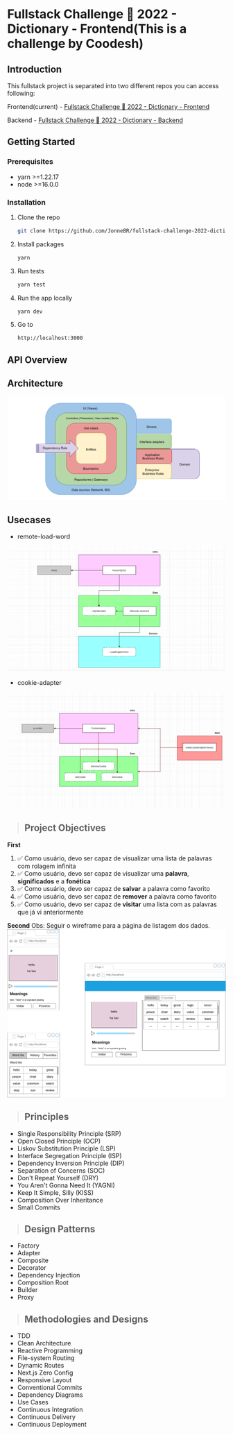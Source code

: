 # Fullstack Challenge 🏅 2022 - Dictionary - Frontend(This is a challenge by Coodesh)

## Introduction

This fullstack project is separated into two different repos you can access following:

Frontend(current) - [Fullstack Challenge 🏅 2022 - Dictionary - Frontend](https://github.com/JonneBR/fullstack-challenge-2022-dictionary-frontend)

Backend - [Fullstack Challenge 🏅 2022 - Dictionary - Backend](https://github.com/JonneBR/fullstack-challenge-2022-dictionary-backend)

## Getting Started

### Prerequisites

- yarn >=1.22.17
- node >=16.0.0

### Installation

1. Clone the repo
   ```sh
   git clone https://github.com/JonneBR/fullstack-challenge-2022-dictionary-frontend
   ```
2. Install packages
   ```sh
   yarn
   ```
3. Run tests
   ```sh
   yarn test
   ```
4. Run the app locally
   ```sh
   yarn dev
   ```
5. Go to
   ```sh
   http://localhost:3000
   ```

## API Overview

## Architecture

![alt clean architecture](/public/img/clean-architecture.png)

## Usecases

- remote-load-word

![alt clean architecture](/public/img/load-english-word-diagram.PNG)

- cookie-adapter

![alt clean architecture](/public/img/cookie-adapter-factory.PNG)

> ## Project Objectives

**First**

1. ✅ Como usuário, devo ser capaz de visualizar uma lista de palavras com rolagem infinita
2. ✅ Como usuário, devo ser capaz de visualizar uma **palavra**, **significados** e a **fonética**
3. ✅ Como usuário, devo ser capaz de **salvar** a palavra como favorito
4. ✅ Como usuário, devo ser capaz de **remover** a palavra como favorito
5. ✅ Como usuário, devo ser capaz de **visitar** uma lista com as palavras que já vi anteriormente

**Second**
Obs: Seguir o wireframe para a página de listagem dos dados.
![alt wireframe](/by-coodesh/img/wireframe.png)

> ## Principles

- Single Responsibility Principle (SRP)
- Open Closed Principle (OCP)
- Liskov Substitution Principle (LSP)
- Interface Segregation Principle (ISP)
- Dependency Inversion Principle (DIP)
- Separation of Concerns (SOC)
- Don't Repeat Yourself (DRY)
- You Aren't Gonna Need It (YAGNI)
- Keep It Simple, Silly (KISS)
- Composition Over Inheritance
- Small Commits

> ## Design Patterns

- Factory
- Adapter
- Composite
- Decorator
- Dependency Injection
- Composition Root
- Builder
- Proxy

> ## Methodologies and Designs

- TDD
- Clean Architecture
- Reactive Programming
- File-system Routing
- Dynamic Routes
- Next.js Zero Config
- Responsive Layout
- Conventional Commits
- Dependency Diagrams
- Use Cases
- Continuous Integration
- Continuous Delivery
- Continuous Deployment
